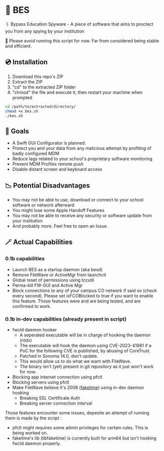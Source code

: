 # 🔏 BES
🖇️ Bypass Education Spyware - A piece of software that aims to proctect you from any spying by your institution

🚧 Please avoid running this script for now. Far from considered being stable and efficient. 

## 💿 Installation
1. Download this repo's ZIP
2. Extract the ZIP
3. "cd" to the extracted ZIP folder
4. "chmod" the file and execute it, then restart your machine when prompted
```bash
cd /path/to/extracted/directory/
chmod +x bes.sh
./bes.sh
```

## 📇 Goals
- A Swift GUI Configurator is planned.
- Protect you and your data from any malicious attempt by profiting of badly configured MDM
- Reduce lags related to your school's proprietary software monitoring
- Prevent MDM Profiles remote push
- Disable distant screen and keyboard access
## 📉 Potential Disadvantages
- You may not be able to use, download or connect to your school software or network afterward
- You might lose some Apple Handoff Features
- You may not be able to receive any security or software update from your institution
- And probably more. Feel free to open an Issue.





## 🪄 Actual Capabilities
### 0.1b capabilities
- Launch BES as a startup daemon (aka besd)
- Remove FileWave or ActiveMgr from launchctl
- Global reset of permissions using tccutil
- Perma-kill FW-GUI and Active Mgr
- Block connections to any of your campus CO network if said so (check every second). Please set isFCOBlocked to true if you want to enable this feature.
Those features were and are being tested, and are confirmed to work.
   
### 0.1b in-dev capabilities (already present in script)
- fwcld daemon hooker
  - A seperated executable will be in charge of hooking the daemon (ntdx)
  - The executable will hook the daemon using CVE-2023-41981 if a PoC for the following CVE is published, by abusing of CoreTrust.
  - Patched in Sonoma 14.0, don't update.
  - This would allow us to do what we want with FileWave.
  - The binary isn't (yet) present in git repository as it just won't work for now.
- Blocking app internet connection using pfctl
- Blocking servers using pfctl
- Make FileWave believe it's 2008 ([faketime](https://github.com/wolfcw/libfaketime)) using in-dev daemon hooking
  - Breaking SSL Certificate Auth
  - Breaking server connection interval

Those features encounter some issues, depesite an attempt of running them is made by the script :
 - pfctl might requires some admin privileges for certain rules. This is being worked on.
 - faketime's lib (libfaketime) is currently built for arm64 but isn't hooking fwcld daemon properly.